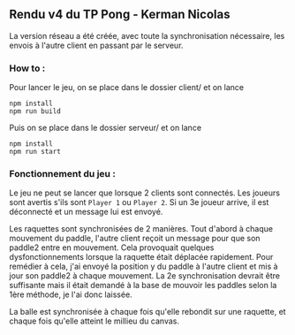 ## Rendu v4 du TP Pong - Kerman Nicolas

La version réseau a été créée, avec toute la synchronisation nécessaire, les envois à l'autre client en passant par le serveur.

### How to :

Pour lancer le jeu, on se place dans le dossier client/ et on lance 
```
npm install
npm run build
```

Puis on se place dans le dossier serveur/ et on lance
```
npm install
npm run start
```

### Fonctionnement du jeu :

Le jeu ne peut se lancer que lorsque 2 clients sont connectés. Les joueurs sont avertis s'ils sont `Player 1` ou `Player 2`. Si un 3e joueur arrive, il est déconnecté et un message lui est envoyé.

Les raquettes sont synchronisées de 2 manières. Tout d'abord à chaque mouvement du paddle, l'autre client reçoit un message pour que son paddle2 entre en mouvement. Cela provoquait quelques dysfonctionnements lorsque la raquette était déplacée rapidement. Pour remédier à cela, j'ai envoyé la position y du paddle à l'autre client et mis à jour son paddle2 à chaque mouvement. La 2e synchronisation devrait être suffisante mais il était demandé à la base de mouvoir les paddles selon la 1ère méthode, je l'ai donc laissée.

La balle est synchronisée à chaque fois qu'elle rebondit sur une raquette, et chaque fois qu'elle atteint le millieu du canvas.